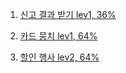 1. [신고 결과 받기 lev1, 36%](https://school.programmers.co.kr/learn/courses/30/lessons/92334)

2. [카드 뭉치 lev1, 64%](https://school.programmers.co.kr/learn/courses/30/lessons/159994)

3. [할인 행사 lev2, 64%](https://school.programmers.co.kr/learn/courses/30/lessons/131127)
